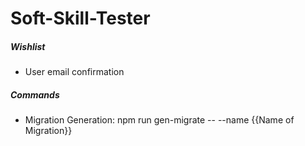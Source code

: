 # Soft-Skill-Tester

##### Wishlist
* User email confirmation

##### Commands
* Migration Generation: npm run gen-migrate -- --name {{Name of Migration}}
